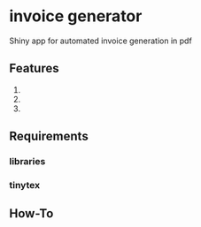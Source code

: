 # invoice generator

Shiny app for automated invoice generation in pdf

## Features

1. 
2. 
3. 

## Requirements 

### libraries

### tinytex

## How-To